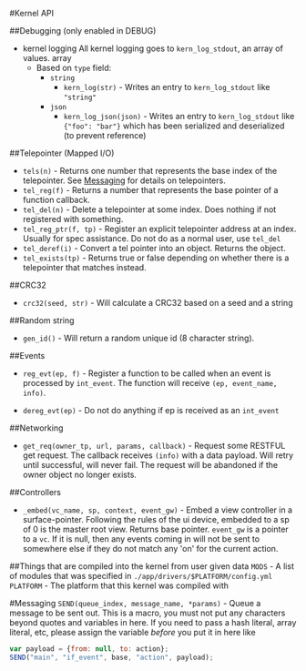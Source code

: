 #Kernel API

##Debugging (only enabled in DEBUG)
  * kernel logging
      All kernel logging goes to `kern_log_stdout`, an array of values.
      array
      * Based on `type` field:
          * `string`
            * `kern_log(str)` - Writes an entry to `kern_log_stdout` like `"string"`
          * `json`
            * `kern_log_json(json)` - Writes an entry to `kern_log_stdout` like `{"foo": "bar"}` which has been serialized and deserialized (to
                prevent reference)

##Telepointer (Mapped I/O)
  * `tels(n)` - Returns one number that represents the base index of the telepointer.  See [Messaging](Messaging.md) for details on telepointers.
  * `tel_reg(f)` - Returns a number that represents the base pointer of a function callback.
  * `tel_del(n)` - Delete a telepointer at some index. Does nothing if not registered with something.
  * `tel_reg_ptr(f, tp)` - Register an explicit telepointer address at an index. Usually for spec assistance. Do not do as a normal user, use `tel_del`
  * `tel_deref(i)` - Convert a tel pointer into an object. Returns the object.
  * `tel_exists(tp)` - Returns true or false depending on whether there is a telepointer that matches
instead.

##CRC32
  * `crc32(seed, str)` - Will calculate a CRC32 based on a seed and a string

##Random string
  * `gen_id()` - Will return a random unique id (8 character string).

##Events
  * `reg_evt(ep, f)` - Register a function to be called when an event is processed by `int_event`. The function will receive `(ep, event_name, info)`.

  * `dereg_evt(ep)` - Do not do anything if ep is received as an `int_event`

##Networking
  * `get_req(owner_tp, url, params, callback)` - Request some RESTFUL get request.  The callback receives `(info)` with a data payload. Will retry until successful, will never fail. The request will be abandoned if the owner object no longer exists.

##Controllers
  * `_embed(vc_name, sp, context, event_gw)` - Embed a view controller in a surface-pointer. Following the rules of the ui device, embedded to a sp of
      0 is the master root view. Returns base pointer. `event_gw` is a pointer to a `vc`. If it is null, then any events coming in will not be sent to
      somewhere else if they do not match any 'on' for the current action.

##Things that are compiled into the kernel from user given data
`MODS` - A list of modules that was specified in `./app/drivers/$PLATFORM/config.yml`
`PLATFORM` - The platform that this kernel was compiled with

#Messaging
`SEND(queue_index, message_name, *params)` - Queue a message to be sent out. This is a macro, you must not put any characters beyond quotes and
variables in here.  If you need to pass a hash literal, array literal, etc, please assign the variable *before* you put it in here like
```js
var payload = {from: null, to: action};
SEND("main", "if_event", base, "action", payload);
```
